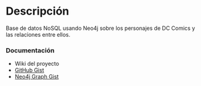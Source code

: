 # Descripción
Base de datos NoSQL usando Neo4j sobre los personajes de DC Comics y las relaciones entre ellos.

### Documentación
* Wiki del proyecto
* [GitHub Gist](https://gist.github.com/sergius02/15783a4581bb4b350a4f)
* [Neo4j Graph Gist](http://gist.neo4j.org/?15783a4581bb4b350a4f)
